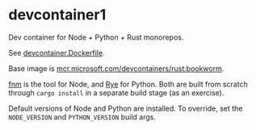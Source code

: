# devcontainer1

Dev container for Node + Python + Rust monorepos.

See [devcontainer.Dockerfile](./devcontainer.Dockerfile).

Base image is [mcr.microsoft.com/devcontainers/rust:bookworm].

[fnm] is the tool for Node, and [Rye] for Python. Both are built from scratch
through `cargo install` in a separate build stage (as an exercise).

Default versions of Node and Python are installed. To override, set the
`NODE_VERSION` and `PYTHON_VERSION` build args.

[mcr.microsoft.com/devcontainers/rust:bookworm]:
  https://github.com/devcontainers/images/tree/main/src/rust
[fnm]: https://github.com/Schniz/fnm
[Rye]: https://rye-up.com
